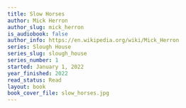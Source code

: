 ```yaml
---
title: Slow Horses
author: Mick Herron
author_slug: mick_herron
is_audiobook: false
author_info: https://en.wikipedia.org/wiki/Mick_Herron
series: Slough House
series_slug: slough_house
series_number: 1
started: January 1, 2022
year_finished: 2022
read_status: Read
layout: book
book_cover_file: slow_horses.jpg
---
```

